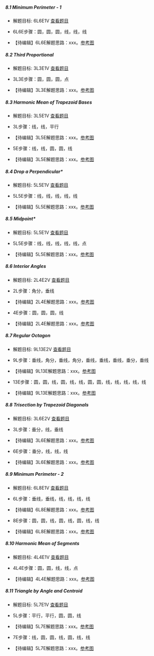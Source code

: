 ##### 8.1 Minimum Perimeter - 1
- 解题目标: 6L6E1V [查看题目](images/level/a_min_perimeter.png) 
+ 6L6E步骤：圆，圆，圆，线，线，线
- 【待编辑】6L6E解题思路：xxx。[参考图](images/solved/8.1.6L6E.png)


##### 8.2 Third Proportional
- 解题目标: 3L3E1V [查看题目](images/level/3rd_proportional.png) 
+ 3L3E步骤：圆，圆，圆，点
- 【待编辑】3L3E解题思路：xxx。[参考图](images/solved/8.2.3L3E.png)


##### 8.3 Harmonic Mean of Trapezoid Bases
- 解题目标: 3L5E1V [查看题目](images/level/trapezoid_harm_mean.png) 
+ 3L步骤：线，线，平行
- 【待编辑】3L5E解题思路：xxx。[参考图](images/solved/8.3.3L.png)
+ 5E步骤：线，线，圆，圆，线
- 【待编辑】3L5E解题思路：xxx。[参考图](images/solved/8.3.5E.png)


##### 8.4 Drop a Perpendicular*
- 解题目标: 5L5E1V [查看题目](images/level/l_drop_perp.png) 
+ 5L5E步骤：线，线，线，线，线
- 【待编辑】5L5E解题思路：xxx。[参考图](images/solved/8.4.5L5E.png)


##### 8.5 Midpoint*
- 解题目标: 5L5E1V [查看题目](images/level/l_midpoint.png) 
+ 5L5E步骤：线，线，线，线，线，点
- 【待编辑】5L5E解题思路：xxx。[参考图](images/solved/8.5.5L5E.png)


##### 8.6 Interior Angles
- 解题目标: 2L4E2V [查看题目](images/level/interior_angles.png) 
+ 2L步骤：角分，垂线
- 【待编辑】2L4E解题思路：xxx。[参考图](images/solved/8.6.2L.png)
+ 4E步骤：圆，圆，圆，线
- 【待编辑】2L4E解题思路：xxx。[参考图](images/solved/8.6.4E.png)


##### 8.7 Regular Octagon
- 解题目标: 9L13E2V [查看题目](images/level/octagon_by_side.png) 
+ 9L步骤：垂线，角分，垂线，角分，垂线，垂线，垂线，垂分，垂线
- 【待编辑】9L13E解题思路：xxx。[参考图](images/solved/8.7.9L.png)
+ 13E步骤：圆，圆，线，圆，线，线，圆，圆，线，线，线，线，线
- 【待编辑】9L13E解题思路：xxx。[参考图](images/solved/8.7.13E.png)


##### 8.8 Trisection by Trapezoid Diagonals
- 解题目标: 3L6E2V [查看题目](images/level/trapezoid_cut3.png) 
+ 3L步骤：垂分，线，垂线
- 【待编辑】3L6E解题思路：xxx。[参考图](images/solved/8.8.3L.png)
+ 6E步骤：垂分，线，线，线
- 【待编辑】3L6E解题思路：xxx。[参考图](images/solved/8.8.6E.png)


##### 8.9 Minimum Perimeter - 2
- 解题目标: 6L8E1V [查看题目](images/level/orthic_triangle.png) 
+ 6L步骤：垂线，垂线，线，线，线，线
- 【待编辑】6L8E解题思路：xxx。[参考图](images/solved/8.9.6L.png)
+ 8E步骤：圆，圆，线，圆，线，圆，线，线
- 【待编辑】6L8E解题思路：xxx。[参考图](images/solved/8.9.8E.png)


##### 8.10 Harmonic Mean of Segments
- 解题目标: 4L4E1V [查看题目](images/level/harmonic_mean.png) 
+ 4L4E步骤：圆，圆，线，线，点
- 【待编辑】4L4E解题思路：xxx。[参考图](images/solved/8.10.4L4E.png)


##### 8.11 Triangle by Angle and Centroid
- 解题目标: 5L7E1V [查看题目](images/level/a_tr_by_centroid.png) 
+ 5L步骤：平行，平行，圆，圆，线
- 【待编辑】5L7E解题思路：xxx。[参考图](images/solved/8.11.5L.png)
+ 7E步骤：线，圆，圆，线，圆，线，线
- 【待编辑】5L7E解题思路：xxx。[参考图](images/solved/8.11.7E.png)

